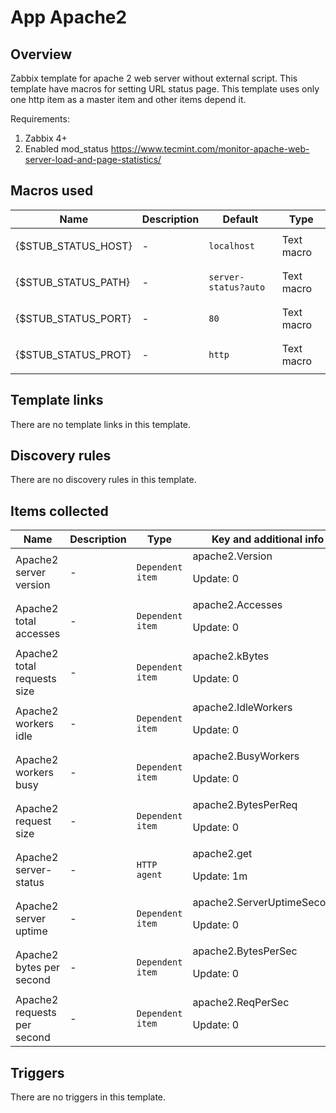 # App Apache2

## Overview

Zabbix template for apache 2 web server without external script. This template have macros for setting URL status page. This template uses only one http item as a master item and other items depend it.


Requirements:


1. Zabbix 4+
2. Enabled mod\_status <https://www.tecmint.com/monitor-apache-web-server-load-and-page-statistics/>


## Macros used

|Name|Description|Default|Type|
|----|-----------|-------|----|
|{$STUB_STATUS_HOST}|<p>-</p>|`localhost`|Text macro|
|{$STUB_STATUS_PATH}|<p>-</p>|`server-status?auto`|Text macro|
|{$STUB_STATUS_PORT}|<p>-</p>|`80`|Text macro|
|{$STUB_STATUS_PROT}|<p>-</p>|`http`|Text macro|


## Template links

There are no template links in this template.

## Discovery rules

There are no discovery rules in this template.

## Items collected

|Name|Description|Type|Key and additional info|
|----|-----------|----|----|
|Apache2 server version|<p>-</p>|`Dependent item`|apache2.Version<p>Update: 0</p>|
|Apache2 total accesses|<p>-</p>|`Dependent item`|apache2.Accesses<p>Update: 0</p>|
|Apache2 total requests size|<p>-</p>|`Dependent item`|apache2.kBytes<p>Update: 0</p>|
|Apache2 workers idle|<p>-</p>|`Dependent item`|apache2.IdleWorkers<p>Update: 0</p>|
|Apache2 workers busy|<p>-</p>|`Dependent item`|apache2.BusyWorkers<p>Update: 0</p>|
|Apache2 request size|<p>-</p>|`Dependent item`|apache2.BytesPerReq<p>Update: 0</p>|
|Apache2 server-status|<p>-</p>|`HTTP agent`|apache2.get<p>Update: 1m</p>|
|Apache2 server uptime|<p>-</p>|`Dependent item`|apache2.ServerUptimeSeconds<p>Update: 0</p>|
|Apache2 bytes per second|<p>-</p>|`Dependent item`|apache2.BytesPerSec<p>Update: 0</p>|
|Apache2 requests per second|<p>-</p>|`Dependent item`|apache2.ReqPerSec<p>Update: 0</p>|


## Triggers

There are no triggers in this template.

